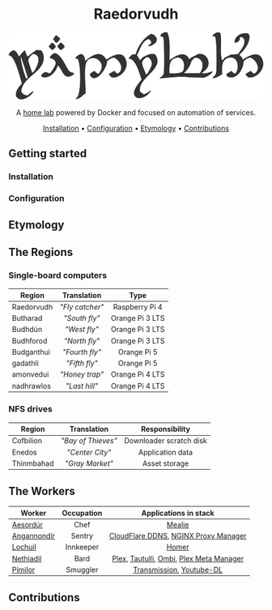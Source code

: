 <div align="center">

# Raedorvudh

<img src="resources/images/raedorvudh.svg" alt="Raedorvudh written in Tengwar" style="max-width:100%;">

A [home lab](https://www.seeedstudio.com/blog/2020/12/22/what-is-a-home-lab-getting-started-and-recommendations/) powered by Docker and focused on automation of services.

[Installation](#installation) •
[Configuration](#configuration) •
[Etymology](#etymology) •
[Contributions](#contributions)
</div>


## Getting started

### Installation

### Configuration




## Etymology

## The Regions

### Single-board computers
| Region | Translation | Type |
|--------|:-----------:|:--------------:|
| Raedorvudh | _"Fly catcher"_ | Raspberry Pi 4
| Butharad | _"South fly"_ | Orange Pi 3 LTS
| Budhdún | _"West fly"_ | Orange Pi 3 LTS
| Budhforod | _"North fly"_ | Orange Pi 3 LTS
| Budganthui | _"Fourth fly"_ | Orange Pi 5
| gadathli | _"Fifth fly"_ | Orange Pi 5
| amonvedui | _"Honey trap"_ | Orange Pi 4 LTS
| nadhrawlos | _"Last hill"_ | Orange Pi 4 LTS


### NFS drives
| Region | Translation | Responsibility |
|--------|:-----------:|:--------------:|
| Cofbilion | _"Bay of Thieves"_ | Downloader scratch disk
| Enedos | _"Center City"_ | Application data
| Thinmbahad | _"Gray Market"_ | Asset storage

## The Workers

| Worker | Occupation | Applications in stack |
|---------------------------------------|:------------------:|:---------------------:|
| [Aesordúr](aesordur/README.md) | Chef | [Mealie](https://mealie.io/) |
| [Angannondír](angannondir/README.md)  | Sentry | [CloudFlare DDNS](https://github.com/favonia/cloudflare-ddns), [NGINX Proxy Manager](https://github.com/NginxProxyManager/nginx-proxy-manager) |
| [Lochuil](lochuil/README.md) | Innkeeper | [Homer](https://github.com/bastienwirtz/homer) |
| [Nethiadil](nethiadil/README.md) | Bard | [Plex](https://www.plex.tv/), [Tautulli](https://tautulli.com/), [Ombi](https://ombi.io/), [Plex Meta Manager](https://metamanager.wiki/en/latest/) |
| [Pímilor](pimilor/README.md) | Smuggler | [Transmission](https://transmissionbt.com/), [Youtube-DL](https://youtube-dl.org/) |


## Contributions
